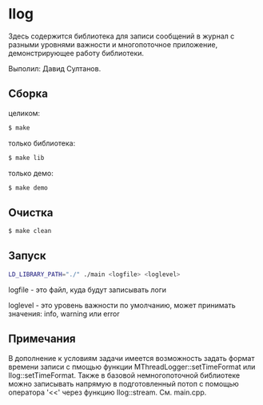 # Ilog
Здесь содержится библиотека для записи сообщений в журнал с разными уровнями важности и многопоточное приложение, демонстрирующее работу библиотеки.

Выполил: Давид Султанов.

## Сборка
целиком:

```bash
$ make
```

только библиотека:

```bash
$ make lib
```

только демо:

```bash
$ make demo
```

## Очистка
```bash
$ make clean
```

## Запуск
```bash
LD_LIBRARY_PATH="./" ./main <logfile> <loglevel>
```

logfile - это файл, куда будут записывать логи

loglevel - это уровень важности по умолчанию, может принимать значения: info, warning или error

## Примечания
В дополнение к условиям задачи имеется возможность задать формат времени записи с пмощью функции MThreadLogger::setTimeFormat или Ilog::setTimeFormat.
Также в базовой немногопоточной библиотеке можно записывать напрямую в подготовленный потоп с помощью оператора '<<' через функцию Ilog::stream. См. main.cpp.
